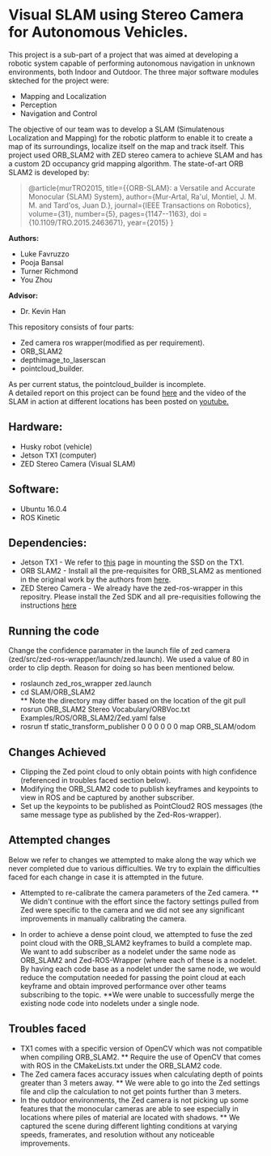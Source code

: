 # Visual SLAM using Stereo Camera for Autonomous Vehicles.
This project is a sub-part of a project that was aimed at developing a robotic system capable of performing autonomous navigation in unknown environments, both Indoor and Outdoor. The three major software modules skteched for the project were:
* Mapping and Localization
* Perception
* Navigation and Control </br>

The objective of our team was to develop a SLAM (Simulatenous Localization and Mapping) for the robotic platform to enable it to create a map of its surroundings, localize itself on the map and track itself. This project used ORB_SLAM2 with ZED stereo camera to achieve SLAM and has a custom 2D occupancy grid mapping algorithm. The state-of-art ORB SLAM2 is developed by:
>@article{murTRO2015,
  title={{ORB-SLAM}: a Versatile and Accurate Monocular {SLAM} System},
  author={Mur-Artal, Ra\'ul, Montiel, J. M. M. and Tard\'os, Juan D.},
  journal={IEEE Transactions on Robotics},
  volume={31},
  number={5},
  pages={1147--1163},
  doi = {10.1109/TRO.2015.2463671},
  year={2015}
 }

**Authors:**  
- Luke Favruzzo 
- Pooja Bansal 
- Turner Richmond 
- You Zhou 

**Advisor:**
- Dr. Kevin Han 
 
 This repository consists of four parts:
 - Zed camera ros wrapper(modified as per requirement).
 - ORB_SLAM2
 - depthimage_to_laserscan
 - pointcloud_builder. 
 
 As per current status, the pointcloud_builder is incomplete. </br>
 A detailed report on this project can be found [here](https://drive.google.com/file/d/0B0e5EynMwcxoYkVlNDFjc0t0a28/view?usp=sharing) and the video of the SLAM in action at different locations has been posted on [youtube.](https://www.youtube.com/watch?v=ibuZn6Tqo2Q)
 
 ## Hardware:
 * Husky robot (vehicle)
 * Jetson TX1 (computer)
 * ZED Stereo Camera (Visual SLAM)
 
 ## Software:
 * Ubuntu 16.0.4
 * ROS Kinetic
 
 ## Dependencies:
 * Jetson TX1 - We refer to [this](http://www.jetsonhacks.com/2017/01/28/install-samsung-ssd-on-nvidia-jetson-tx1/) page in mounting the SSD on the TX1.  
 * ORB SLAM2 - Install all the pre-requisites for ORB_SLAM2 as mentioned in the original work by the authors from [here](https://github.com/raulmur/ORB_SLAM2).
 * ZED Stereo Camera - We already have the zed-ros-wrapper in this repositry. Please install the Zed SDK and all pre-requisities following the instructions [here](https://github.com/stereolabs/zed-ros-wrapper)
 
 ## Running the code
 Change the confidence paramater in the launch file of zed camera (zed/src/zed-ros-wrapper/launch/zed.launch). We used a value of 80 in order to clip depth. Reason for doing so has been mentioned below.
 
* roslaunch zed_ros_wrapper zed.launch
* cd SLAM/ORB_SLAM2</br>
 ** Note the directory may differ based on the location of the git pull
* rosrun ORB_SLAM2 Stereo Vocabulary/ORBVoc.txt Examples/ROS/ORB_SLAM2/Zed.yaml false
* rosrun tf static_transform_publisher 0 0 0 0 0 0 map ORB_SLAM/odom

## Changes Achieved

* Clipping the Zed point cloud to only obtain points with high confidence (referenced in troubles faced section below).
* Modifying the ORB_SLAM2 code to publish keyframes and keypoints to view in ROS and be captured by another subscriber.
* Set up the keypoints to be published as PointCloud2 ROS messages (the same message type as published by the Zed-Ros-wrapper).


## Attempted changes

Below we refer to changes we attempted to make along the way which we never completed due to various difficulties.  We try to explain the difficulties faced for each change in case it is attempted in the future.

* Attempted to re-calibrate the camera parameters of the Zed camera.
** We didn't continue with the effort since the factory settings pulled from Zed were specific to the camera and we did not see any significant improvements in manually calibrating the camera.

* In order to achieve a dense point cloud, we attempted to fuse the zed point cloud with the ORB_SLAM2 keyframes to build a complete map.  We want to add subscriber as a nodelet under the same node as ORB_SLAM2 and Zed-ROS-Wrapper (where each of these is a nodelet.  By having each code base as a nodelet under the same node, we would reduce the computation needed for passing the point cloud at each keyframe and obtain improved performance over other teams subscribing to the topic. 
**We were unable to successfully merge the existing node code into nodelets under a single node.


## Troubles faced 

* TX1 comes with a specific version of OpenCV which was not compatible when compiling ORB_SLAM2.
** Require the use of OpenCV that comes with ROS in the CMakeLists.txt under the ORB_SLAM2 code.
* The Zed camera faces accuracy issues when calculating depth of points greater than 3 meters away.
** We were able to go into the Zed settings file and clip the calculation to not get points further than 3 meters.
* In the outdoor environments, the Zed camera is not picking up some features that the monocular cameras are able to see especially in locations where piles of material are located with shadows.
** We captured the scene during different lighting conditions at varying speeds, framerates, and resolution without any noticeable improvements.
